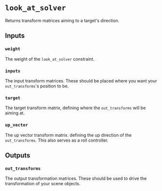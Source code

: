 # `look_at_solver`

Returns transform matrices aiming to a target's direction.

## Inputs

### `weight`

The weight of the `look_at_solver` constraint.

### `inputs`

The input transform matrices. These should be placed where you want your `out_transforms`'s position to be.

### `target`

The target transform matrix, defining where the `out_transforms` will be aiming at.

### `up_vector`

The up vector transform matrix. defining the up direction of the `out_transforms`. This also serves as a roll controller.

## Outputs

### `out_transforms`

The output transformation matrices. These should be used to drive the transformation of your scene objects.


